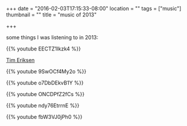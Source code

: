 +++
date = "2016-02-03T17:15:33-08:00"
location = ""
tags = ["music"]
thumbnail = ""
title = "music of 2013"

+++

some things I was listening to in 2013:

{{% youtube EECTZ1Ikzk4 %}}

[Tim Eriksen](http://timeriksen.bandcamp.com/releases)

{{% youtube 9SwOCf4My2o %}}

{{% youtube o7DbDEkvB1Y %}}

{{% youtube ONCDPfZ2fCs %}}

{{% youtube ndy76EtrrnE %}}

{{% youtube fbW3VJ0jPh0 %}}
